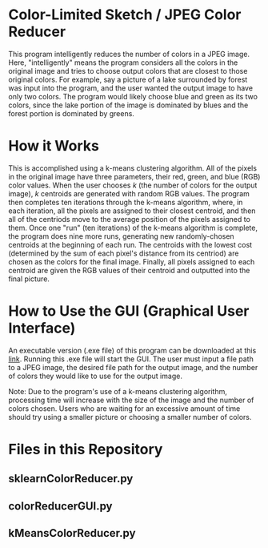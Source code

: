# Color-Limited Sketch / JPEG Color Reducer
This program intelligently reduces the number of colors in a JPEG image. Here, "intelligently" means the program considers all the colors in the original image and tries to choose output colors that are closest to those original colors. For example, say a picture of a lake surrounded by forest was input into the program, and the user wanted the output image to have only two colors. The program would likely choose blue and green as its two colors, since the lake portion of the image is dominated by blues and the forest portion is dominated by greens.

# How it Works
This is accomplished using a k-means clustering algorithm. All of the pixels in the original image have three parameters, their red, green, and blue (RGB) color values. When the user chooses *k* (the number of colors for the output image), *k* centroids are generated with random RGB values. The program then completes ten iterations through the k-means algorithm, where, in each iteration, all the pixels are assigned to their closest centroid, and then all of the centriods move to the average position of the pixels assigned to them. Once one "run" (ten iterations) of the k-means algorithm is complete, the program does nine more runs, generating new randomly-chosen centroids at the beginning of each run. The centroids with the lowest cost (determined by the sum of each pixel's distance from its centriod) are chosen as the colors for the final image. Finally, all pixels assigned to each centroid are given the RGB values of their centroid and outputted into the final picture.

# How to Use the GUI (Graphical User Interface)
An executable version (.exe file) of this program can be downloaded at this [link](https://drive.google.com/open?id=0BwsPnrvZsDI-Z3pudjlOeERPNjQ). Running this .exe file will start the GUI. The user must input a file path to a JPEG image, the desired file path for the output image, and the number of colors they would like to use for the output image.

Note: Due to the program's use of a k-means clustering algorithm, processing time will increase with the size of the image and the number of colors chosen. Users who are waiting for an excessive amount of time should try using a smaller picture or choosing a smaller number of colors.

# Files in this Repository
## sklearnColorReducer.py

## colorReducerGUI.py

## kMeansColorReducer.py

